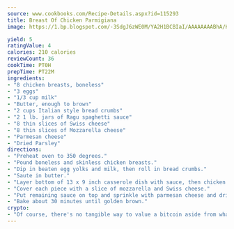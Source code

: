 ```yaml
---
source: www.cookbooks.com/Recipe-Details.aspx?id=115293
title: Breast Of Chicken Parmigiana
image: https://1.bp.blogspot.com/-3SdgJ6zWE0M/YA2H1BCBIaI/AAAAAAAABhA/KLu9yTsYBMkJQudB_uFGwTypBtmTiBfZgCLcBGAsYHQ/s320/4.png

yield: 5
ratingValue: 4
calories: 210 calories
reviewCount: 36
cookTime: PT0H
prepTime: PT22M
ingredients:
- "8 chicken breasts, boneless"
- "3 eggs"
- "1/3 cup milk"
- "Butter, enough to brown"
- "2 cups Italian style bread crumbs"
- "2 1 lb. jars of Ragu spaghetti sauce"
- "8 thin slices of Swiss cheese"
- "8 thin slices of Mozzarella cheese"
- "Parmesan cheese"
- "Dried Parsley"
directions:
- "Preheat oven to 350 degrees."
- "Pound boneless and skinless chicken breasts."
- "Dip in beaten egg yolks and milk, then roll in bread crumbs."
- "Saute in butter."
- "Layer bottom of 13 x 9 inch casserole dish with sauce, then chicken."
- "Cover each piece with a slice of mozzarella and Swiss cheese."
- "Put remaining sauce on top and sprinkle with parmesan cheese and dried parsley."
- "Bake about 30 minutes until golden brown."
crypto:
- "Of course, there's no tangible way to value a bitcoin aside from what someone else believes it is worth."
---
```

